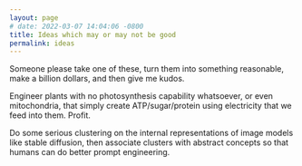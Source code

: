 ```yaml
---
layout: page
# date: 2022-03-07 14:04:06 -0800
title: Ideas which may or may not be good
permalink: ideas
---
```


Someone please take one of these, turn them into something reasonable, make a billion dollars, and then give me kudos. 

Engineer plants with no photosynthesis capability whatsoever, or even mitochondria, that simply create ATP/sugar/protein using electricity that we feed into them. Profit. 

Do some serious clustering on the internal representations of image models like stable diffusion, then associate clusters with abstract concepts so that humans can do better prompt engineering. 






